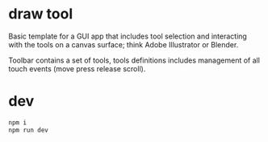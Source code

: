 # draw tool

Basic template for a GUI app that includes tool selection and interacting with the tools on a canvas surface; think Adobe Illustrator or Blender.

Toolbar contains a set of tools, tools definitions includes management of all touch events (move press release scroll).

# dev

```bash
npm i
npm run dev
```
